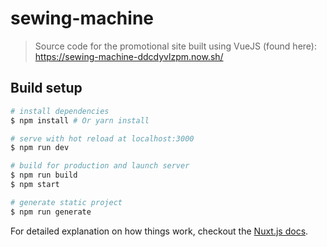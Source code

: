 # sewing-machine 

> Source code for the promotional site built using VueJS (found here):
https://sewing-machine-ddcdyvlzpm.now.sh/

## Build setup

``` bash
# install dependencies
$ npm install # Or yarn install

# serve with hot reload at localhost:3000
$ npm run dev

# build for production and launch server
$ npm run build
$ npm start

# generate static project
$ npm run generate
```

For detailed explanation on how things work, checkout the [Nuxt.js docs](https://github.com/nuxt/nuxt.js).
